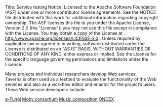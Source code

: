 Title:     Service testing
Notice:    Licensed to the Apache Software Foundation (ASF) under one
           or more contributor license agreements.  See the NOTICE file
           distributed with this work for additional information
           regarding copyright ownership.  The ASF licenses this file
           to you under the Apache License, Version 2.0 (the
           "License"); you may not use this file except in compliance
           with the License.  You may obtain a copy of the License at
           .
             http://www.apache.org/licenses/LICENSE-2.0
           .
           Unless required by applicable law or agreed to in writing,
           software distributed under the License is distributed on an
           "AS IS" BASIS, WITHOUT WARRANTIES OR CONDITIONS OF ANY
           KIND, either express or implied.  See the License for the
           specific language governing permissions and limitations
           under the License.

Many projects and individual researchers develop Web services.  
Taverna is often used as a testbed to evaluate the functionality of the Web services and also as a workflow editor
   and enactor for the project’s users. 
These Web service developers include:

[e-Fungi][1]
[Moby consortium][2]
[Music composition][3]
[ONDEX][4]


  [1]: /introduction/related-projects.html#e-fungi
  [2]: /introduction/taverna-in-use/annotation.html#adoption-by-moby
  [3]: /introduction/taverna-in-use/arts.html#composition-of-music
  [4]: /introduction/related-projects.html#ondex